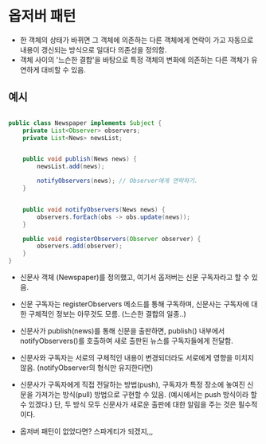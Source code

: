 
# 옵저버 패턴

- 한 객체의 상태가 바뀌면 그 객체에 의존하는 다른 객체에게 연락이 가고 자동으로 내용이 갱신되는 방식으로 일대다 의존성을 정의함.
- 객체 사이의 '느슨한 결합'을 바탕으로 특정 객체의 변화에 의존하는 다른 객체가 유연하게 대비할 수 있음.


## 예시
```java 

public class Newspaper implements Subject {
    private List<Observer> observers;
    private List<News> newsList;


    public void publish(News news) {
        newsList.add(news);

        notifyObservers(news); // Observer에게 연락하기.
    }


    public void notifyObservers(News news) {
        observers.forEach(obs -> obs.update(news));
    }

    public void registerObservers(Observer observer) {
        observers.add(observer);
    }
}

```

- 신문사 객체 (Newspaper)를 정의했고, 여기서 옵저버는 신문 구독자라고 할 수 있음.
- 신문 구독자는 registerObservers 메소드를 통해 구독하며, 신문사는 구독자에 대한 구체적인 정보는 아무것도 모름. (느슨한 결합의 일종..) 

- 신문사가 publish(news)를 통해 신문을 출판하면, publish() 내부에서 notifyObservers()를 호출하여 새로 출판된 뉴스를 구독자들에게 전달함.

- 신문사와 구독자는 서로의 구체적인 내용이 변경되더라도 서로에게 영향을 미치지 않음. (notifyObserver의 형식만 유지한다면)

- 신문사가 구독자에게 직접 전달하는 방법(push), 구독자가 특정 장소에 놓여진 신문을 가져가는 방식(pull) 방법으로 구현할 수 있음. (예시에서는 push 방식이라 할 수 있겠다.) 단, 두 방식 모두 신문사가 새로운 출판에 대한 알림을 주는 것은 필수적이다.


- 옵저버 패턴이 없었다면? 스파게티가 되겠지,,,